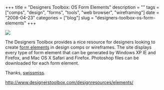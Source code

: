 +++
title = "Designers Toolbox: OS Form Elements"
description = ""
tags = ["comps", "design", "forms", "tools", "web browser", "wireframing"]
date = "2008-04-23"
categories = ["blog"]
slug = "designers-toolbox-os-form-elements"
+++



  <div class="notebook-screenshot"><a href="http://www.designerstoolbox.com/designresources/elements/"><img src="/media/bluga/wt480f2be87afed.jpg"/></a></div><p>The Designers Toolbox provides a nice resource for designers looking to create <a href="http://www.designerstoolbox.com/designresources/elements/">form elements</a> in design comps or wireframes. The site displays every type of form element that can be generated by Windows XP IE and Firefox, and Mac OS X Safari and Firefox. Photoshop files can be downloaded for each form element.</p>
<p>Thanks, <a href="http://swissmiss.typepad.com/">swissmiss</a>.</p>
    
  <a href="http://www.designerstoolbox.com/designresources/elements/">http://www.designerstoolbox.com/designresources/elements/</a>
